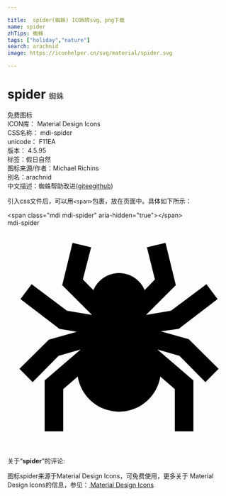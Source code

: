 ```yaml
---

title:  spider(蜘蛛) ICON转svg、png下载
name: spider
zhTips: 蜘蛛
tags: ["holiday","nature"]
search: arachnid
image: https://iconhelper.cn/svg/material/spider.svg

---
```


# spider  <small style="font-size: 60%;font-weight: 100">蜘蛛</small>


<div class="detail-page">
<p>
<span><span class="badge-success badge">免费图标</span> </span>
<br/>
<span>
ICON库：
<span class="badge-secondary badge">Material Design Icons</span> 
</span>
<br/>
<span>
CSS名称：
<span class="badge-secondary badge">mdi-spider</span> 
</span>
<br/>
<span>
unicode：
<span class="badge-secondary badge">F11EA</span> 
<copy-btn content='F11EA' btn-title=""></copy-btn>
<copy-btn :content='String.fromCodePoint(parseInt("F11EA", 16))' btn-title="复制U"></copy-btn>
</span>
<br/>
<span>
版本：
<span class="badge-secondary badge">4.5.95</span> 
</span><br/><span>标签：<span class="badge-light badge"><router-link to="/tags/holiday.html">假日</router-link></span><span class="badge-light badge"><router-link to="/tags/nature.html">自然</router-link></span></span>
<br/>
<span>图标来源/作者：<span class="badge-light badge">Michael Richins</span></span> 
<br/>
<span>别名：<span class="badge-light badge">arachnid</span></span><br/><span class="zh-detail">中文描述：<span class="badge-primary badge">蜘蛛</span><span class="help-link"><span>帮助改进</span>(<a href="https://gitee.com/liuwave/icon-helper/edit/master/json/material/spider.json" target="_blank" rel="noopener noreferrer">gitee</a><a href="https://github.com/liuwave/icon-helper/edit/master/json/material/spider.json" target="_blank" rel="noopener noreferrer">github</a></span>)</span><br/>
</p>
</div>
<div class="alert alert-dark">
  <i class="mdi mdi-spider mdi-48px"></i>
  <i class="mdi mdi-spider mdi-36px"></i>
  <i class="mdi mdi-spider mdi-24px"></i>
  <i class="mdi mdi-spider mdi-18px"></i>
</div>
<div>
  <p>引入css文件后，可以用<code>&lt;span&gt;</code>包裹，放在页面中。具体如下所示：    
  </p>
  <div class="alert alert-primary" style="font-size: 14px">
    &lt;span class="mdi mdi-spider" aria-hidden="true"&gt;&lt;/span&gt;
    <copy-btn content='<span class="mdi mdi-spider" aria-hidden="true"></span>'></copy-btn>
  </div>
  <div class="alert alert-secondary">
    <i class="mdi mdi-spider"
    style="font-size: 24px"
    aria-hidden="true"></i> mdi-spider
    <copy-btn content="mdi-spider" btn-title="复制图标名称"></copy-btn>
  </div>
</div>
<div id="svg" class="svg-wrap">
<svg xmlns="http://www.w3.org/2000/svg" viewBox="0 0 24 24"><path d="M21.29 16.71L22.71 15.29L19.5 12.11L16.5 11.26L18.41 11L22.6 7.8L21.4 6.2L17.59 9.05L14.91 9.5L18.11 6.31L17 1.76L15 2.24L15.86 5.69L14.76 6.83A3 3 0 0 0 9.24 6.83L8.11 5.69L9 2.24L7 1.76L5.89 6.31L9.09 9.5L6.4 9.05L2.6 6.2L1.4 7.8L5.6 11L7.46 11.31L4.46 12.16L1.29 15.29L2.71 16.71L5.5 13.89L7.87 13.22L4 16.54V22H6V17.46L7.56 16.12A4.5 4.5 0 0 0 16.44 16.12L18 17.46V22H20V16.54L16.13 13.22L18.5 13.89Z" /></svg>
</div>
<detail full-name='mdi-spider'></detail>
<div class="icon-detail__container">
<p>关于“<b>spider</b>”的评论:</p>
</div>
<Vssue title="关于“spider”的评论" />    
<div><p>图标spider来源于Material Design Icons，可免费使用，更多关于 Material Design Icons的信息，参见：<a target="_blank" href="https://iconhelper.cn/material.html"> Material Design Icons</a>
</p></div>
